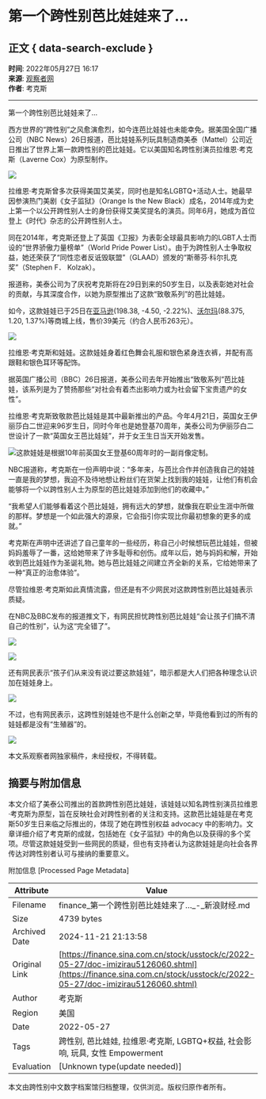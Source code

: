 # 第一个跨性别芭比娃娃来了…

## 正文 { data-search-exclude }


**时间**: 2022年05月27日 16:17  
**来源**: [观察者网](https://m.guancha.cn/internation/2022_05_27_641694.shtml)  
**作者**: 考克斯  

---

第一个跨性别芭比娃娃来了…

西方世界的“跨性别”之风愈演愈烈，如今连芭比娃娃也未能幸免。据美国全国广播公司（NBC News）26日报道，芭比娃娃系列玩具制造商美泰（Mattel）公司近日推出了世界上第一款跨性别的芭比娃娃。它以美国知名跨性别演员拉维恩·考克斯（Laverne Cox）为原型制作。

![](https://n.sinaimg.cn/sinakd20220527s/596/w1900h296/20220527/be9b-eeb4d52082f9f2afbb0e13dc6d5dad39.png)

拉维恩·考克斯曾多次获得美国艾美奖，同时也是知名LGBTQ+活动人士。她最早因参演热门美剧《女子监狱》（Orange Is the New Black）成名，2014年成为史上第一个以公开跨性别人士的身份获得艾美奖提名的演员。同年6月，她成为首位登上《时代》杂志的公开跨性别人士。

同在2014年，考克斯还登上了英国《卫报》为表彰全球最具影响力的LGBT人士而设的“世界骄傲力量榜单”（World Pride Power List）。由于为跨性别人士争取权益，她还荣获了“同性恋者反诋毁联盟”（GLAAD）颁发的“斯蒂芬·科尔扎克奖”（Stephen F． Kolzak）。

报道称，美泰公司为了庆祝考克斯将在29日到来的50岁生日，以及表彰她对社会的贡献，与其深度合作，以她为原型推出了这款“致敬系列”的芭比娃娃。

如今，这款娃娃已于25日在[亚马逊](https://stock.finance.sina.com.cn/usstock/quotes/AMZN.html)(198.38, \-4.50, \-2.22%)、[沃尔玛](https://stock.finance.sina.com.cn/usstock/quotes/WMT.html)(88.375, 1.20, 1.37%)等商城上线，售价39美元（约合人民币263元）。

![](https://n.sinaimg.cn/sinakd20220527s/370/w1421h549/20220527/afac-caf5bc7b7007fdd4f62194b418f8466a.jpg)

拉维恩·考克斯和娃娃。这款娃娃身着红色舞会礼服和银色紧身连衣裤，并配有高跟鞋和银色耳环等配饰。

据英国广播公司（BBC）26日报道，美泰公司去年开始推出“致敬系列”芭比娃娃，该系列是为了赞扬那些“对社会有着杰出影响力或为社会留下宝贵遗产的女性”。

拉维恩·考克斯致敬款芭比娃娃是其中最新推出的产品。今年4月21日，英国女王伊丽莎白二世迎来96岁生日，同时今年也是她登基70周年，美泰公司为伊丽莎白二世设计了一款“英国女王芭比娃娃”，并于女王生日当天开始发售。

![这款娃娃是根据10年前英国女王登基60周年时的一副肖像定制。](https://n.sinaimg.cn/sinakd20220527s/199/w640h359/20220527/3b5b-8d0f260455c6a01f7531a51af803b2bb.jpg)

NBC报道称，考克斯在一份声明中说：“多年来，与芭比合作并创造我自己的娃娃一直是我的梦想，我迫不及待地想让粉丝们在货架上找到我的娃娃，让他们有机会能够将一个以跨性别人士为原型的芭比娃娃添加到他们的收藏中。”

“我希望人们能够看着这个芭比娃娃，拥有远大的梦想，就像我在职业生涯中所做的那样。梦想是一个如此强大的源泉，它会指引你实现比你最初想象的更多的成就。”

考克斯在声明中还讲述了自己童年的一些经历，称自己小时候想玩芭比娃娃，但被妈妈羞辱了一番，这给她带来了许多耻辱和创伤。成年以后，她与妈妈和解，开始收到芭比娃娃作为圣诞礼物。她与芭比娃娃之间建立齐全新的关系，它给她带来了一种“真正的治愈体验”。

尽管拉维恩·考克斯如此真情流露，但还是有不少网民对这款跨性别芭比娃娃表示质疑。

在NBC及BBC发布的报道推文下，有网民担忧跨性别芭比娃娃“会让孩子们搞不清自己的性别”，认为这“完全错了”。

![](https://n.sinaimg.cn/sinakd20220527s/268/w886h182/20220527/969c-cea0e90bccba451e410eafc1a688066e.png)

![](https://n.sinaimg.cn/sinakd20220527s/270/w888h182/20220527/1000-1a0d2040415f181ffd537f901f319266.png)

还有网民表示“孩子们从来没有说过要这款娃娃”，暗示都是大人们把各种理念认识加在娃娃身上。

![](https://n.sinaimg.cn/sinakd20220527s/260/w882h178/20220527/85bb-6be7bc6c8b56cd27aa25355af7b8bb8f.png)

不过，也有网民表示，这跨性别娃娃也不是什么创新之举，毕竟他看到过的所有的娃娃都是没有“生殖器”的。

![](https://n.sinaimg.cn/sinakd20220527s/300/w884h216/20220527/67c4-66d49d6688ecd6a6461744c89d00c2c6.png)

本文系观察者网独家稿件，未经授权，不得转载。

## 摘要与附加信息

<!-- tcd_abstract -->
本文介绍了美泰公司推出的首款跨性别芭比娃娃，该娃娃以知名跨性别演员拉维恩·考克斯为原型，旨在反映社会对跨性别者的关注和支持。这款芭比娃娃是在考克斯50岁生日来临之际推出的，体现了她在跨性别权益 advocacy 中的影响力。文章详细介绍了考克斯的成就，包括她在《女子监狱》中的角色以及获得的多个奖项。尽管这款娃娃受到一些网民的质疑，但也有支持者认为这款娃娃是向社会各界传达对跨性别者认可与接纳的重要意义。
<!-- tcd_abstract_end -->

附加信息 [Processed Page Metadata]

| Attribute       | Value                                  |
|-----------------|----------------------------------------|
| Filename        | finance_第一个跨性别芭比娃娃来了…_-_新浪财经.md                             |
| Size            | 4739 bytes                           |
| Archived Date   | 2024-11-21 21:13:58                             |
| Original Link   | [https://finance.sina.com.cn/stock/usstock/c/2022-05-27/doc-imizirau5126060.shtml](https://finance.sina.com.cn/stock/usstock/c/2022-05-27/doc-imizirau5126060.shtml)                       |
| Author          | 考克斯                               |
| Region          | 美国                               |
| Date            | 2022-05-27                                 |
| Tags            | 跨性别, 芭比娃娃, 拉维恩·考克斯, LGBTQ+权益, 社会影响, 玩具, 女性 Empowerment                                 |
| Evaluation            | [Unknown type(update needed)]                                 |
<!-- tcd_table_end -->

本文由跨性别中文数字档案馆归档整理，仅供浏览。版权归原作者所有。
